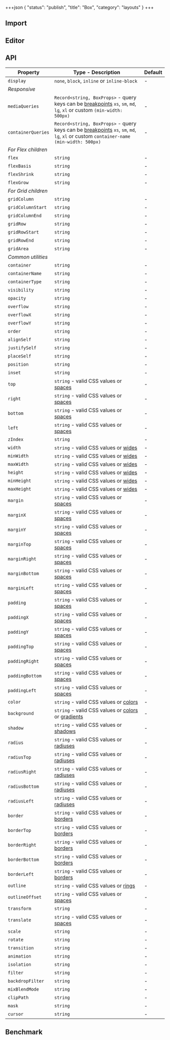 +++json
{
  "status": "publish",
  "title": "Box",
  "category": "layouts"
}
+++

## Import

<app-component-import componentName="box"></app-component-import>

## Editor

<content-ui-post-box block="editor"></content-ui-post-box>

## API

| Property            | Type - Description                                                                                                                                          | Default |
| ------------------- | ----------------------------------------------------------------------------------------------------------------------------------------------------------- | ------- |
| `display`           | `none`, `block`, `inline` or `inline-block`                                                                                                                 | -       |
| _Responsive_        |
| `mediaQueries`      | `Record<string, BoxProps>` - query keys can be [breakpoints](/ui/design-token#breakpoints) `xs`, `sm`, `md`, `lg`, `xl` or custom `(min-width: 500px)`      | -       |
| `containerQueries`  | `Record<string, BoxProps>` - query keys can be [breakpoints](/ui/design-token#breakpoints) `xs`, `sm`, `md`, `lg`, `xl` or custom `container-name (min-width: 500px)` | -       |
| _For Flex children_ |
| `flex`              | `string`                                                                                                                                                    | -       |
| `flexBasis`         | `string`                                                                                                                                                    | -       |
| `flexShrink`        | `string`                                                                                                                                                    | -       |
| `flexGrow`          | `string`                                                                                                                                                    | -       |
| _For Grid children_ |
| `gridColumn`        | `string`                                                                                                                                                    | -       |
| `gridColumnStart`   | `string`                                                                                                                                                    | -       |
| `gridColumnEnd`     | `string`                                                                                                                                                    | -       |
| `gridRow`           | `string`                                                                                                                                                    | -       |
| `gridRowStart`      | `string`                                                                                                                                                    | -       |
| `gridRowEnd`        | `string`                                                                                                                                                    | -       |
| `gridArea`          | `string`                                                                                                                                                    | -       |
| _Common utilities_  |
| `container`         | `string`                                                                                                                                                    | -       |
| `containerName`     | `string`                                                                                                                                                    | -       |
| `containerType`     | `string`                                                                                                                                                    | -       |
| `visibility`        | `string`                                                                                                                                                    | -       |
| `opacity`           | `string`                                                                                                                                                    | -       |
| `overflow`          | `string`                                                                                                                                                    | -       |
| `overflowX`         | `string`                                                                                                                                                    | -       |
| `overflowY`         | `string`                                                                                                                                                    | -       |
| `order`             | `string`                                                                                                                                                    | -       |
| `alignSelf`         | `string`                                                                                                                                                    | -       |
| `justifySelf`       | `string`                                                                                                                                                    | -       |
| `placeSelf`         | `string`                                                                                                                                                    | -       |
| `position`          | `string`                                                                                                                                                    | -       |
| `inset`             | `string`                                                                                                                                                    | -       |
| `top`               | `string` - valid CSS values or [spaces](/ui/design-token#spaces)                                                                                            | -       |
| `right`             | `string` - valid CSS values or [spaces](/ui/design-token#spaces)                                                                                            | -       |
| `bottom`            | `string` - valid CSS values or [spaces](/ui/design-token#spaces)                                                                                            | -       |
| `left`              | `string` - valid CSS values or [spaces](/ui/design-token#spaces)                                                                                            | -       |
| `zIndex`            | `string`                                                                                                                                                    | -       |
| `width`             | `string` - valid CSS values or [wides](/ui/design-token#wides)                                                                                              | -       |
| `minWidth`          | `string` - valid CSS values or [wides](/ui/design-token#wides)                                                                                              | -       |
| `maxWidth`          | `string` - valid CSS values or [wides](/ui/design-token#wides)                                                                                              | -       |
| `height`            | `string` - valid CSS values or [wides](/ui/design-token#wides)                                                                                              | -       |
| `minHeight`         | `string` - valid CSS values or [wides](/ui/design-token#wides)                                                                                              | -       |
| `maxHeight`         | `string` - valid CSS values or [wides](/ui/design-token#wides)                                                                                              | -       |
| `margin`            | `string` - valid CSS values or [spaces](/ui/design-token#spaces)                                                                                            | -       |
| `marginX`           | `string` - valid CSS values or [spaces](/ui/design-token#spaces)                                                                                            | -       |
| `marginY`           | `string` - valid CSS values or [spaces](/ui/design-token#spaces)                                                                                            | -       |
| `marginTop`         | `string` - valid CSS values or [spaces](/ui/design-token#spaces)                                                                                            | -       |
| `marginRight`       | `string` - valid CSS values or [spaces](/ui/design-token#spaces)                                                                                            | -       |
| `marginBottom`      | `string` - valid CSS values or [spaces](/ui/design-token#spaces)                                                                                            | -       |
| `marginLeft`        | `string` - valid CSS values or [spaces](/ui/design-token#spaces)                                                                                            | -       |
| `padding`           | `string` - valid CSS values or [spaces](/ui/design-token#spaces)                                                                                            | -       |
| `paddingX`          | `string` - valid CSS values or [spaces](/ui/design-token#spaces)                                                                                            | -       |
| `paddingY`          | `string` - valid CSS values or [spaces](/ui/design-token#spaces)                                                                                            | -       |
| `paddingTop`        | `string` - valid CSS values or [spaces](/ui/design-token#spaces)                                                                                            | -       |
| `paddingRight`      | `string` - valid CSS values or [spaces](/ui/design-token#spaces)                                                                                            | -       |
| `paddingBottom`     | `string` - valid CSS values or [spaces](/ui/design-token#spaces)                                                                                            | -       |
| `paddingLeft`       | `string` - valid CSS values or [spaces](/ui/design-token#spaces)                                                                                            | -       |
| `color`             | `string` - valid CSS values or [colors](/ui/design-token#colors)                                                                                            | -       |
| `background`        | `string` - valid CSS values or [colors](/ui/design-token#colors) or [gradients](/ui/design-token#gradients)                                                 | -       |
| `shadow`            | `string` - valid CSS values or [shadows](/ui/design-token#shadows)                                                                                          | -       |
| `radius`            | `string` - valid CSS values or [radiuses](/ui/design-token#radiuses)                                                                                        | -       |
| `radiusTop`         | `string` - valid CSS values or [radiuses](/ui/design-token#radiuses)                                                                                        | -       |
| `radiusRight`       | `string` - valid CSS values or [radiuses](/ui/design-token#radiuses)                                                                                        | -       |
| `radiusBottom`      | `string` - valid CSS values or [radiuses](/ui/design-token#radiuses)                                                                                        | -       |
| `radiusLeft`        | `string` - valid CSS values or [radiuses](/ui/design-token#radiuses)                                                                                        | -       |
| `border`            | `string` - valid CSS values or [borders](/ui/design-token#borders)                                                                                          | -       |
| `borderTop`         | `string` - valid CSS values or [borders](/ui/design-token#borders)                                                                                          | -       |
| `borderRight`       | `string` - valid CSS values or [borders](/ui/design-token#borders)                                                                                          | -       |
| `borderBottom`      | `string` - valid CSS values or [borders](/ui/design-token#borders)                                                                                          | -       |
| `borderLeft`        | `string` - valid CSS values or [borders](/ui/design-token#borders)                                                                                          | -       |
| `outline`           | `string` - valid CSS values or [rings](/ui/design-token#rings)                                                                                              | -       |
| `outlineOffset`     | `string` - valid CSS values or [spaces](/ui/design-token#spaces)                                                                                            | -       |
| `transform`         | `string`                                                                                                                                                    | -       |
| `translate`         | `string` - valid CSS values or [spaces](/ui/design-token#spaces)                                                                                            | -       |
| `scale`             | `string`                                                                                                                                                    | -       |
| `rotate`            | `string`                                                                                                                                                    | -       |
| `transition`        | `string`                                                                                                                                                    | -       |
| `animation`         | `string`                                                                                                                                                    | -       |
| `isolation`         | `string`                                                                                                                                                    | -       |
| `filter`            | `string`                                                                                                                                                    | -       |
| `backdropFilter`    | `string`                                                                                                                                                    | -       |
| `mixBlendMode`      | `string`                                                                                                                                                    | -       |
| `clipPath`          | `string`                                                                                                                                                    | -       |
| `mask`              | `string`                                                                                                                                                    | -       |
| `cursor`            | `string`                                                                                                                                                    | -       |

## Benchmark

<app-component-benchmark reportId="ui-box"></app-component-benchmark>
